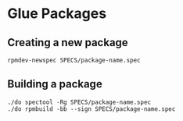 # Glue Packages #

## Creating a new package ##

```
rpmdev-newspec SPECS/package-name.spec
```

## Building a package ##

```
./do spectool -Rg SPECS/package-name.spec
./do rpmbuild -bb --sign SPECS/package-name.spec
```
